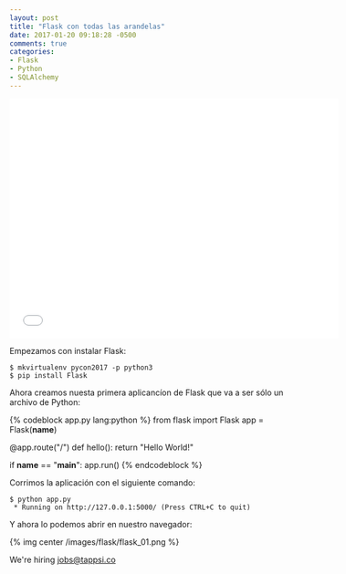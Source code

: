 ```yaml
---
layout: post
title: "Flask con todas las arandelas"
date: 2017-01-20 09:18:28 -0500
comments: true
categories: 
- Flask
- Python
- SQLAlchemy
---
```


<iframe src="//slides.com/vero4ka/flask-con-todas-las-arandelas/embed?style=light" width="576" height="420" scrolling="no" frameborder="0" webkitallowfullscreen mozallowfullscreen allowfullscreen></iframe>

<!-- more -->

Empezamos con instalar Flask:

```
$ mkvirtualenv pycon2017 -p python3
$ pip install Flask
```

Ahora creamos nuesta primera aplicancíon de Flask que va a ser sólo un archivo de Python:

{% codeblock app.py lang:python %}
from flask import Flask
app = Flask(__name__)


@app.route("/")
def hello():
    return "Hello World!"

if __name__ == "__main__":
    app.run()
{% endcodeblock %}

Corrimos la aplicación con el siguiente comando:

```
$ python app.py 
 * Running on http://127.0.0.1:5000/ (Press CTRL+C to quit)
```

Y ahora lo podemos abrir en nuestro navegador:

{% img center /images/flask/flask_01.png %}



We're hiring [jobs@tappsi.co](mailto:jobs@tappsi.co)